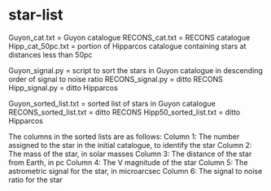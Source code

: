 star-list
=========
Guyon_cat.txt = Guyon catalogue
RECONS_cat.txt = RECONS catalogue
Hipp_cat_50pc.txt = portion of Hipparcos catalogue containing stars at distances less than 50pc

Guyon_signal.py = script to sort the stars in Guyon catalogue in descending order of signal to noise ratio
RECONS_signal.py = ditto RECONS
Hipp_signal.py = ditto Hipparcos

Guyon_sorted_list.txt = sorted list of stars in Guyon catalogue
RECONS_sorted_list.txt = ditto RECONS
Hipp50_sorted_list.txt = ditto Hipparcos

The columns in the sorted lists are as follows:
Column 1: The number assigned to the star in the initial catalogue, to identify the star
Column 2: The mass of the star, in solar masses
Column 3: The distance of the star from Earth, in pc
Column 4: The V magnitude of the star
Column 5: The astrometric signal for the star, in microarcsec
Column 6: The signal to noise ratio for the star


